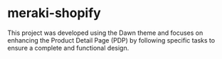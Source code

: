 # meraki-shopify
This project was developed using the Dawn theme and focuses on enhancing the Product Detail Page (PDP) by following specific tasks to ensure a complete and functional design.